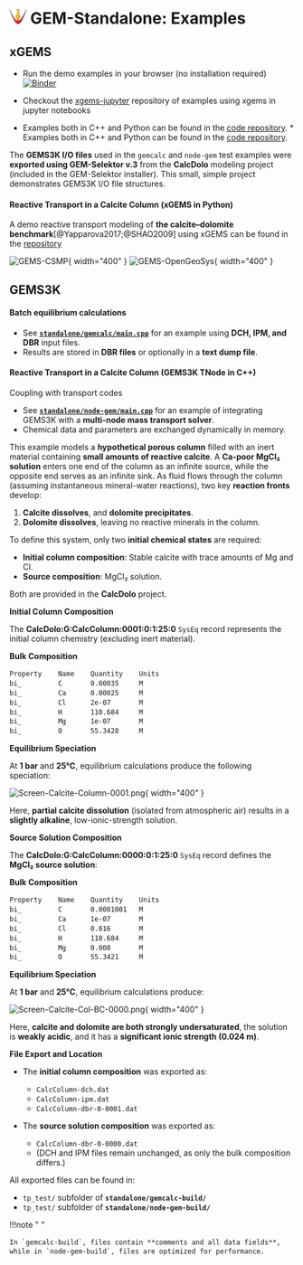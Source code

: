 # <img style="float: center; height: 6%; width: 6%;" src="../../../../img/gems1.png"> GEM-Standalone: Examples

## xGEMS

* Run the demo examples in your browser (no installation required) [![Binder](https://mybinder.org/badge_logo.svg)](https://mybinder.org/v2/gh/gemshub/xgems-jupyter/master)

* Checkout the [xgems-jupyter](https://github.com/gemshub/xgems-jupyter) repository of examples using xgems in jupyter notebooks 

*  Examples both in C++ and Python can be found in the [code repository](https://bitbucket.org/gems4/xgems/src/master/demos/). *  Examples both in C++ and Python can be found in the [code repository](https://bitbucket.org/gems4/xgems/src/master/demos/). 

The **GEMS3K I/O files** used in the `gemcalc` and `node-gem` test examples were **exported using GEM-Selektor v.3** from the **CalcDolo** modeling project (included in the GEM-Selektor installer). This small, simple project demonstrates GEMS3K I/O file structures. 

#### Reactive Transport in a Calcite Column (xGEMS in Python)

A demo reactive transport modeling of **the calcite–dolomite benchmark**[@Yapparova2017;@SHAO2009] using xGEMS can be found in the [repository](https://bitbucket.org/gems4/xgems/src/master/demos/demo_reactive_transport.py)

![GEMS-CSMP](../calcite-dolomite.png){ width="400" }
![GEMS-OpenGeoSys](../calcite-dolomite2.png){ width="400" }

## GEMS3K

#### Batch equilibrium calculations

  - See [**`standalone/gemcalc/main.cpp`**](https://github.com/gemshub/GEMS3K/blob/master/gemcalc/main.cpp) for an example using **DCH, IPM, and DBR** input files.  
  - Results are stored in **DBR files** or optionally in a **text dump file**.  


#### Reactive Transport in a Calcite Column (GEMS3K TNode in C++)

Coupling with transport codes

  - See [**`standalone/node-gem/main.cpp`**](https://github.com/gemshub/GEMS3K/blob/master/node-gem/main.cpp) for an example of integrating GEMS3K with a **multi-node mass transport solver**.  
  - Chemical data and parameters are exchanged dynamically in memory.  

This example models a **hypothetical porous column** filled with an inert material containing **small amounts of reactive calcite**. A **Ca-poor MgCl₂ solution** enters one end of the column as an infinite source, while the opposite end serves as an infinite sink. As fluid flows through the column (assuming instantaneous mineral-water reactions), two key **reaction fronts** develop:  

1. **Calcite dissolves**, and **dolomite precipitates**.  
2. **Dolomite dissolves**, leaving no reactive minerals in the column.  

To define this system, only two **initial chemical states** are required:  

- **Initial column composition**: Stable calcite with trace amounts of Mg and Cl.  
- **Source composition**: MgCl₂ solution.  

Both are provided in the **CalcDolo** project.  

**Initial Column Composition**  

The **CalcDolo:G:CalcColumn:0001:0:1:25:0** `SysEq` record represents the initial column chemistry (excluding inert material).  

**Bulk Composition**

```txt
Property    Name    Quantity    Units  
bi_         C       0.00035     M  
bi_         Ca      0.00025     M  
bi_         Cl      2e-07       M  
bi_         H       110.684     M  
bi_         Mg      1e-07       M  
bi_         O       55.3428     M  
```

**Equilibrium Speciation**  

At **1 bar** and **25°C**, equilibrium calculations produce the following speciation:  

![Screen-Calcite-Column-0001.png](../Screen-Calcite-Column-0001.png){ width="400" }

Here, **partial calcite dissolution** (isolated from atmospheric air) results in a **slightly alkaline**, low-ionic-strength solution.  

**Source Solution Composition**  

The **CalcDolo:G:CalcColumn:0000:0:1:25:0** `SysEq` record defines the **MgCl₂ source solution**:  

**Bulk Composition**  

```txt
Property    Name    Quantity    Units  
bi_         C       0.0001001   M  
bi_         Ca      1e-07       M  
bi_         Cl      0.016       M  
bi_         H       110.684     M  
bi_         Mg      0.008       M  
bi_         O       55.3421     M  
```

**Equilibrium Speciation**  

At **1 bar** and **25°C**, equilibrium calculations produce:  

![Screen-Calcite-Col-BC-0000.png](../Screen-Calcite-Col-BC-0000.png){ width="400" }

Here, **calcite and dolomite are both strongly undersaturated**, the solution is **weakly acidic**, and it has a **significant ionic strength (0.024 m)**.  

**File Export and Location**

- The **initial column composition** was exported as:  
  - `CalcColumn-dch.dat`  
  - `CalcColumn-ipm.dat`  
  - `CalcColumn-dbr-0-0001.dat`  

- The **source solution composition** was exported as:  
  - `CalcColumn-dbr-0-0000.dat`  
  - (DCH and IPM files remain unchanged, as only the bulk composition differs.)  

All exported files can be found in:  
- `tp_test/` subfolder of **`standalone/gemcalc-build/`**  
- `tp_test/` subfolder of **`standalone/node-gem-build/`**  

!!!note " "
    
    In `gemcalc-build`, files contain **comments and all data fields**, while in `node-gem-build`, files are optimized for performance.  


<!-- Description of examples in node, xgems repository - link to the repository 

think about jupyter examples with mybinder -->